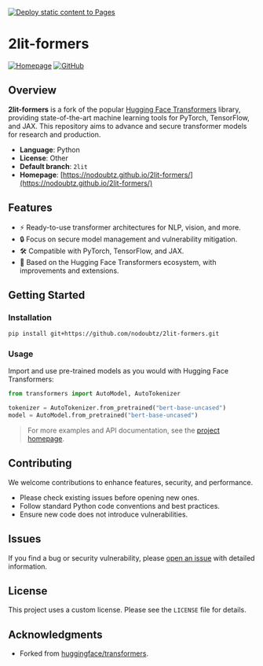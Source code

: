 [![Deploy static content to Pages](https://github.com/nodoubtz/2lit-formers/actions/workflows/static.yml/badge.svg)](https://github.com/nodoubtz/2lit-formers/actions/workflows/static.yml)

# 2lit-formers

[![Homepage](https://img.shields.io/badge/docs-website-blue)](https://nodoubtz.github.io/2lit-formers/)
[![GitHub](https://img.shields.io/badge/source-GitHub-green)](https://github.com/nodoubtz/2lit-formers)

## Overview

**2lit-formers** is a fork of the popular [Hugging Face Transformers](https://github.com/huggingface/transformers) library, providing state-of-the-art machine learning tools for PyTorch, TensorFlow, and JAX. This repository aims to advance and secure transformer models for research and production.

- **Language**: Python
- **License**: Other
- **Default branch**: `2lit`
- **Homepage**: [https://nodoubtz.github.io/2lit-formers/](https://nodoubtz.github.io/2lit-formers/)

## Features

- ⚡ Ready-to-use transformer architectures for NLP, vision, and more.
- 🔒 Focus on secure model management and vulnerability mitigation.
- 🛠️ Compatible with PyTorch, TensorFlow, and JAX.
- 🚀 Based on the Hugging Face Transformers ecosystem, with improvements and extensions.

## Getting Started

### Installation

```bash
pip install git+https://github.com/nodoubtz/2lit-formers.git
```

### Usage

Import and use pre-trained models as you would with Hugging Face Transformers:

```python
from transformers import AutoModel, AutoTokenizer

tokenizer = AutoTokenizer.from_pretrained("bert-base-uncased")
model = AutoModel.from_pretrained("bert-base-uncased")
```

> For more examples and API documentation, see the [project homepage](https://nodoubtz.github.io/2lit-formers/).

## Contributing

We welcome contributions to enhance features, security, and performance.

- Please check existing issues before opening new ones.
- Follow standard Python code conventions and best practices.
- Ensure new code does not introduce vulnerabilities.

## Issues

If you find a bug or security vulnerability, please [open an issue](https://github.com/nodoubtz/2lit-formers/issues) with detailed information.

## License

This project uses a custom license. Please see the `LICENSE` file for details.

## Acknowledgments

- Forked from [huggingface/transformers](https://github.com/huggingface/transformers).
